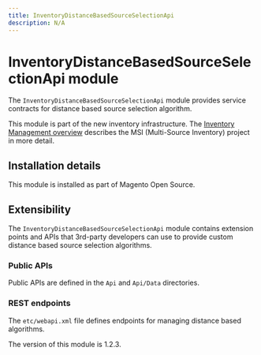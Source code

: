 ```yaml
---
title: InventoryDistanceBasedSourceSelectionApi
description: N/A
---
```


# InventoryDistanceBasedSourceSelectionApi module

The `InventoryDistanceBasedSourceSelectionApi` module provides service contracts for distance based source selection algorithm.

This module is part of the new inventory infrastructure. The
[Inventory Management overview](https://developer.adobe.com/commerce/webapi/rest/inventory/index.html)
describes the MSI (Multi-Source Inventory) project in more detail.

## Installation details

This module is installed as part of Magento Open Source.

## Extensibility

The `InventoryDistanceBasedSourceSelectionApi` module contains extension points and APIs that 3rd-party developers
can use to provide custom distance based source selection algorithms.

### Public APIs

Public APIs are defined in the `Api` and `Api/Data` directories.

### REST endpoints

The `etc/webapi.xml` file defines endpoints for managing distance based algorithms.

<InlineAlert slots="text" />
The version of this module is 1.2.3.
